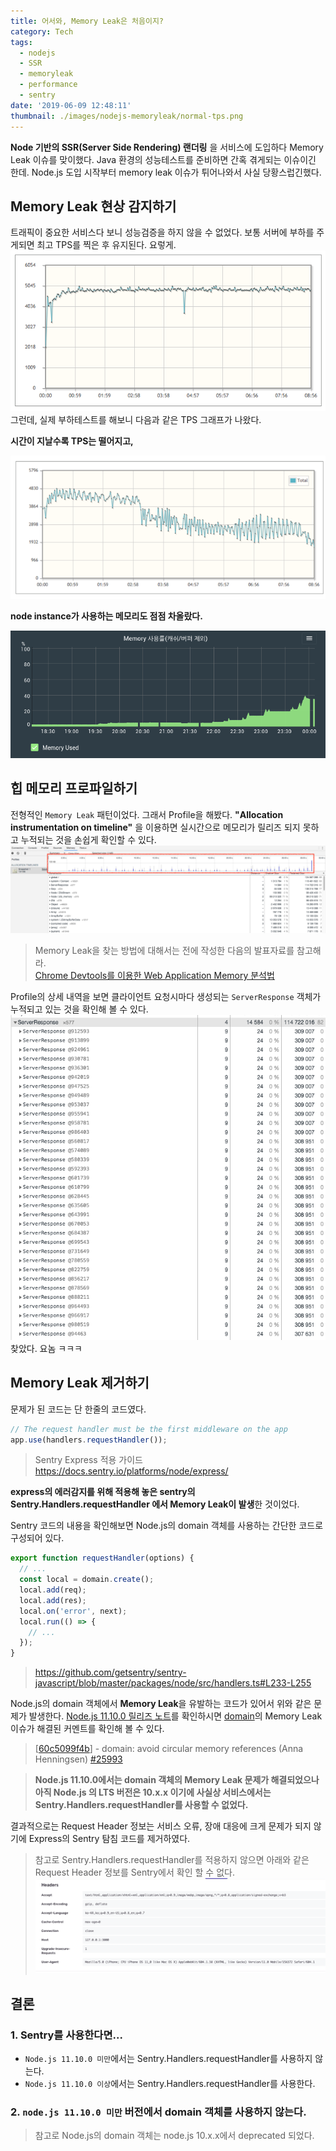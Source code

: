 ```yaml
---
title: 어서와, Memory Leak은 처음이지?
category: Tech
tags:
  - nodejs
  - SSR
  - memoryleak
  - performance
  - sentry
date: '2019-06-09 12:48:11'
thumbnail: ./images/nodejs-memoryleak/normal-tps.png
---
```


**Node 기반의 SSR(Server Side Rendering) 랜더링** 을 서비스에 도입하다 Memory Leak 이슈를 맞이했다.
Java 환경의 성능테스트를 준비하면 간혹 겪게되는 이슈이긴 한데. Node.js 도입 시작부터 memory leak 이슈가 튀어나와서 사실 당황스럽긴했다.

## Memory Leak 현상 감지하기

트래픽이 중요한 서비스다 보니 성능검증을 하지 않을 수 없었다.
보통 서버에 부하를 주게되면 최고 TPS를 찍은 후 유지된다. 요렇게.
![](./images/nodejs-memoryleak/normal-tps.png)
그런데, 실제 부하테스트를 해보니 다음과 같은 TPS 그래프가 나왔다.

<!-- more -->

**시간이 지날수록 TPS는 떨어지고,**

![](./images/nodejs-memoryleak/memoryleak-tps.png)

**node instance가 사용하는 메모리도 점점 차올랐다.**

![](./images/nodejs-memoryleak/memoryleak.png)

## 힙 메모리 프로파일하기

전형적인 `Memory Leak` 패턴이었다. 그래서 Profile을 해봤다.
**"Allocation instrumentation on timeline"** 을 이용하면 실시간으로 메모리가 릴리즈 되지 못하고 누적되는 것을 손쉽게 확인할 수 있다.
![](./images/nodejs-memoryleak/profile-timeline.png)

> Memory Leak을 찾는 방법에 대해서는 전에 작성한 다음의 발표자료를 참고해라.  
> <a href="../memory">Chrome Devtools를 이용한 Web Application Memory 분석법</a>

Profile의 상세 내역을 보면 클라이언트 요청시마다 생성되는 `ServerResponse` 객체가 누적되고 있는 것을 확인해 볼 수 있다.
![](./images/nodejs-memoryleak/serverResponse.png)
찾았다. 요놈 ㅋㅋㅋ

## Memory Leak 제거하기

문제가 된 코드는 단 한줄의 코드였다.

```js
// The request handler must be the first middleware on the app
app.use(handlers.requestHandler());
```

> Sentry Express 적용 가이드 https://docs.sentry.io/platforms/node/express/

**express의 에러감지를 위해 적용해 놓은 sentry의 Sentry.Handlers.requestHandler 에서 Memory Leak이 발생**한 것이었다.

Sentry 코드의 내용을 확인해보면 Node.js의 domain 객체를 사용하는 간단한 코드로 구성되어 있다.

```js
export function requestHandler(options) {
  // ...
  const local = domain.create();
  local.add(req);
  local.add(res);
  local.on('error', next);
  local.run(() => {
    // ...
  });
}
```

> https://github.com/getsentry/sentry-javascript/blob/master/packages/node/src/handlers.ts#L233-L255

Node.js의 domain 객체에서 **Memory Leak**을 유발하는 코드가 있어서 위와 같은 문제가 발생한다.
[Node.js 11.10.0 릴리즈 노트](https://github.com/nodejs/node/pull/26098)를 확인하시면 [domain](https://nodejs.org/api/domain.html#domain_domain)의 Memory Leak 이슈가 해결된 커멘트를 확인해 볼 수 있다.

> [[60c5099f4b](https://github.com/nodejs/node/commit/60c5099f4b)] - domain: avoid circular memory references (Anna Henningsen) [#25993](https://github.com/nodejs/node/pull/25993)

> **Node.js 11.10.0에서는 domain 객체의 Memory Leak 문제가 해결되었으나 <br>아직 Node.js 의 LTS 버전은 10.x.x 이기에 사실상 서비스에서는 Sentry.Handlers.requestHandler를 사용할 수 없었다.**

결과적으로는 Request Header 정보는 서비스 오류, 장애 대응에 크게 문제가 되지 않기에 Express의 Sentry 탐침 코드를 제거하였다.

> 참고로 Sentry.Handlers.requestHandler를 적용하지 않으면 아래와 같은 Request Header 정보를 Sentry에서 확인 할 수 없다.
> ![](./images/nodejs-memoryleak/requestheader.png)

## 결론

### 1. Sentry를 사용한다면...

- `Node.js 11.10.0 미만`에서는 Sentry.Handlers.requestHandler를 사용하지 않는다.
- `Node.js 11.10.0 이상`에서는 Sentry.Handlers.requestHandler를 사용한다.

### 2. `node.js 11.10.0 미만` 버전에서 domain 객체를 사용하지 않는다.

> 참고로 Node.js의 domain 객체는 node.js 10.x.x에서 deprecated 되었다.
